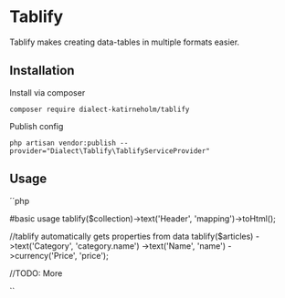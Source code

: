 # Tablify
Tablify makes creating data-tables in multiple formats easier.

## Installation

Install via composer

    composer require dialect-katirneholm/tablify

Publish config

    php artisan vendor:publish --provider="Dialect\Tablify\TablifyServiceProvider"

## Usage

´´php

  
  #basic usage
  tablify($collection)->text('Header', 'mapping')->toHtml();
  
  //tablify automatically gets properties from data
  tablify($articles)
  ->text('Category', 'category.name')
  ->text('Name', 'name')
  ->currency('Price', 'price');
  
  //TODO: More
  
``
